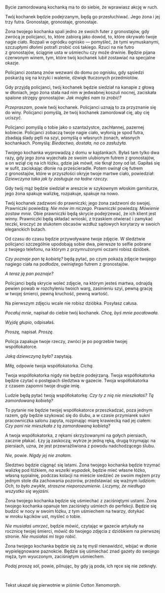 Bycie zamordowaną kochanką ma to do siebie, że wprawiasz akcję w&nbsp;ruch.

Twój kochanek będzie podejrzanym, będą go przesłuchiwać. Jego żona i&nbsp;jej trzy futra. Gronostaje, gronostaje, gronostaje.

Żona twojego kochanka spali jedno ze swoich futer z&nbsp;gronostajów, gdy zwrócą je policjanci, to, które zabiorą jako dowód, to, które okrywało twoje nagie ciało. Rozpali w&nbsp;ogródku ognisko — pomyśleć, że tymi wymuskanymi, szczupłymi dłońmi potrafi zrobić coś takiego. Rzuci na nie futro z&nbsp;gronostajów, ściągnie usta w&nbsp;uśmiechu czy może drwinie. Będzie pijana czerwonym winem, tym, które twój kochanek lubił zostawiać na specjalne okazje.

Policjanci zostaną znów wezwani do domu po ognisku, gdy sąsiedzi poskarżą się na krzyki i&nbsp;walenie, dźwięk tłuczonych przedmiotów.

Gdy przyjdą policjanci, twój kochanek będzie siedział na kanapie z&nbsp;głową w&nbsp;dłoniach, jego żona stała nad nim w&nbsp;jedwabnej koszuli nocnej, zaciskała spalone strzępy gronostajów: *Jak mogłeś nam to zrobić?*

*Przepraszam*, powie twój kochanek. Policjanci uznają to za przyznanie się do winy. Policjanci pomyślą, że twój kochanek zamordował cię, aby cię uciszyć.

Policjanci pomyślą o&nbsp;tobie jako o&nbsp;szantażystce, zachłannej, pazernej kobiecie. Policjanci zobaczą twoje nagie ciało, wyłonią je spod futra, zbadają ślady pętli na szyi, pomyślą o&nbsp;własnych żonach, własnych kochankach. Pomyślą: *Biedactwo, dostała, na co zasłużyła.*

Twojego kochanka wyprowadzą z&nbsp;domu w&nbsp;kajdankach. Byłaś tam tylko dwa razy, gdy jego żona wyjechała ze swoim ulubionym futrem z&nbsp;gronostajów, a&nbsp;on wziął cię na ich łóżku, gdzie jak mówił, nie tknął żony od lat. Gapiłaś się w&nbsp;sufit, zaciskając dłonie na prześcieradle. Potem owinął cię futrem z&nbsp;gronostajów, które w&nbsp;przyszłości okryje twoje martwe ciało, powiedział: *Dziewczyna taka jak ty zasługuje na ładne rzeczy.*

Gdy twój mąż będzie siedział w&nbsp;areszcie w&nbsp;szykownym włoskim garniturze, jego żona spakuje walizkę, rozpakuje, spakuje na nowo.

Twój kochanek zadzwoni do prawniczki; jego żona zadzwoni do swojej. Prawniczki powiedzą: *Nie mów im niczego.* Prawniczki powiedzą: *Mówienie zostaw mnie.* Obie prawniczki będą skrycie podejrzewać, że ich klient jest winny. Prawniczki będą składać wnioski, z&nbsp;trzaskiem otwierać i&nbsp;zamykać teczki, kroczyć ze stukotem obcasów wzdłuż sądowych korytarzy w&nbsp;swoich eleganckich butach.

Od czasu do czasu będzie przywoływane twoje zdjęcie. W śledztwie policjanci szczególnie upodobają sobie dwa, pierwsze to selfie pobrane z&nbsp;twojego telefonu, na którym z&nbsp;przymrużonymi oczami robisz dzióbek.

*Czy poznaje pan tę kobietę?* będą pytać, po czym pokażą zdjęcie twojego nagiego ciała na podłodze, owiniętego futrem z&nbsp;gronostajów.

*A&nbsp;teraz ją pan poznaje?*

Policjanci będą skrycie woleć zdjęcie, na którym jesteś martwa, odnajdą pewien powab w&nbsp;rozchyleniu twoich warg, zasinieniu szyi, pewną grację w&nbsp;twojej śmierci, pewną kruchość, pewną wartość.

Na pierwszym zdjęciu wcale nie robisz dzióbka. Posyłasz całusa.

*Pocałuj mnie*, napisał do ciebie twój kochanek. *Chcę, byś mnie pocałowała.*

*Wyjdę głupio*, odpisałaś.

*Proszę,* napisał. *Proszę.*

Policja zapakuje twoje rzeczy, zwróci je po pogrzebie twojej współlokatorce.

*Jaką dziewczyną była?* zapytają.

*Miłą,* odpowie twoja współlokatorka. *Cichą.*

Twoja współlokatorka nigdy nie będzie podejrzaną. Twoja współlokatorka będzie czytać o&nbsp;postępach śledztwa w&nbsp;gazecie. Twoja współlokatorka z&nbsp;czasem zapomni twoje drugie imię.

Ludzie będą pytać twoją współlokatorkę: *Czy ty z&nbsp;nią nie mieszkałaś? Tą zamordowaną kobietą?*

To pytanie nie będzie twojej współlokatorce przeszkadzać, poza jednym razem, gdy będzie szykować się do ślubu, a&nbsp;w czasie przymiarek sukni pracowniczka salonu zapyta, rozpinając miarę krawiecką nad jej ciałem: *Czy pani nie mieszkała z&nbsp;tą zamordowaną kobietą?*

A&nbsp;twoja współlokatorka, z&nbsp;rękami skrzyżowanymi na gołych piersiach, zacznie płakać. Łzy ją zaskoczą; wytrze je jedną ręką, drugą trzymając na piersiach, uzna, że jest przewrażliwiona z&nbsp;powodu nadchodzącego ślubu.

*Nie,* powie. *Nigdy jej nie znałam.*

Śledztwo będzie ciągnąć się latami. Żona twojego kochanka będzie trzymać walizkę pod łóżkiem, *na wszelki wypadek*, będzie mieć własne łóżko, własną sypialnię, podczas kolacji na mieście siedzieć ze swoim mężem przy jednym stole dla zachowania pozorów, przedstawiać się ważnym ludziom: *Och, to było zwykłe, straszne nieporozumienie. Liczymy, że niedługo wszystko się wyjaśni.*

Żona twojego kochanka będzie się uśmiechać z&nbsp;zaciśniętymi ustami. Żona twojego kochanka opanuje ten zaciśnięty uśmiech do perfekcji. Będzie się budzić w&nbsp;nocy w&nbsp;swoim łóżku, z&nbsp;tym uśmiechem na twarzy, dotykać w&nbsp;mroku kącików ust, myśleć o&nbsp;tobie.

*Nie musiałaś umrzeć*, będzie mówić, czytając w&nbsp;gazecie artykuły na rocznicę twojej śmierci, mówić do twojego zdjęcia z&nbsp;dzióbkiem na pierwszej stronie. *Nie musiałaś mi tego robić.*

Żona twojego kochanka będzie się za tę myśl nienawidzić, wbijać w&nbsp;dłonie wypielęgnowane paznokcie. Będzie się uśmiechać znad gazety do swojego męża, tym wyuczonym, zaciśniętym uśmiechem.

*Podaj proszę sól*, powie, pilnując, by gdy ją poda, ich ręce się nie zetknęły.

<br/>

<credits>Tekst ukazał się pierwotnie w&nbsp;piśmie Cotton Xenomorph.</credits>
